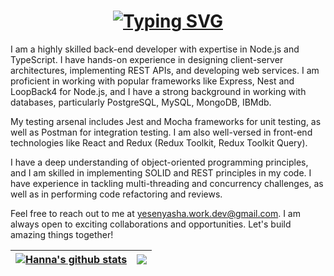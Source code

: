 <!--
**HannaPleshko/HannaPleshko** is a ✨ _special_ ✨ repository because its `README.md` (this file) appears on your GitHub profile.

Here are some ideas to get you started:

- 🔭 I’m currently working on ...
- 🌱 I’m currently learning ...
- 👯 I’m looking to collaborate on ...
- 🤔 I’m looking for help with ...
- 💬 Ask me about ...
- 📫 How to reach me: ...
- 😄 Pronouns: ...
- ⚡ Fun fact: ...
-->
<h1 align="center"><a href="https://git.io/typing-svg"><img src="https://readme-typing-svg.demolab.com?font=Fira+Code&size=24&pause=1000&color=000000&width=435&lines=Hi+there%2C+I'm+Hanna" alt="Typing SVG" /></a> 
</h1>  
  
I am a highly skilled back-end developer with expertise in Node.js and TypeScript. I have hands-on experience in designing client-server architectures, implementing REST APIs, and developing web services. I am proficient in working with popular frameworks like Express, Nest and LoopBack4 for Node.js, and I have a strong background in working with databases, particularly PostgreSQL, MySQL, MongoDB, IBMdb.

My testing arsenal includes Jest and Mocha frameworks for unit testing, as well as Postman for integration testing. I am also well-versed in front-end technologies like React and Redux (Redux Toolkit, Redux Toolkit Query).

I have a deep understanding of object-oriented programming principles, and I am skilled in implementing SOLID and REST principles in my code. I have experience in tackling multi-threading and concurrency challenges, as well as in performing code refactoring and reviews.

Feel free to reach out to me at yesenyasha.work.dev@gmail.com. I am always open to exciting collaborations and opportunities. Let's build amazing things together!



| <a href="https://github.com/hannapleshko/github-readme-stats"><img align="center" src="https://github-readme-stats.vercel.app/api?username=hannapleshko&show_icons=true&include_all_commits=true&theme=buefy&hide_border=true" alt="Hanna's github stats" /></a> | <a href="https://github.com/hannapleshko/github-readme-stats"><img align="center" src="https://github-readme-stats.vercel.app/api/top-langs/?username=hannapleshko&layout=compact&theme=buefy&hide_border=true" /></a> |
| ------------- | ------------- |


